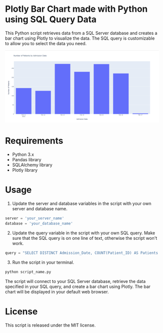 # Plotly Bar Chart made with Python using SQL Query Data

This Python script retrieves data from a SQL Server database and creates a bar chart using Plotly to visualize the data. The SQL query is customizable to allow you to select the data you need.

![Plotly Bar Chart](/plotly_bar_chart.png)

# Requirements
- Python 3.x
- Pandas library
- SQLAlchemy library
- Plotly library

# Usage
1. Update the server and database variables in the script with your own server and database name.
```python
server = 'your_server_name'
database = 'your_database_name' 
```
2. Update the query variable in the script with your own SQL query. Make sure that the SQL query is on one line of text, otherwise the script won't work.
```python
query = "SELECT DISTINCT Admission_Date, COUNT(Patient_ID) AS Patients FROM [your_database_name].[dbo].[your_table_name] WHERE Admission_Date BETWEEN DATEADD(day, -7, GETDATE()) AND GETDATE() GROUP BY Admission_Date;"
```
3. Run the script in your terminal.
```python
python script_name.py
```
The script will connect to your SQL Server database, retrieve the data specified in your SQL query, and create a bar chart using Plotly. The bar chart will be displayed in your default web browser.

# License
This script is released under the MIT license.
